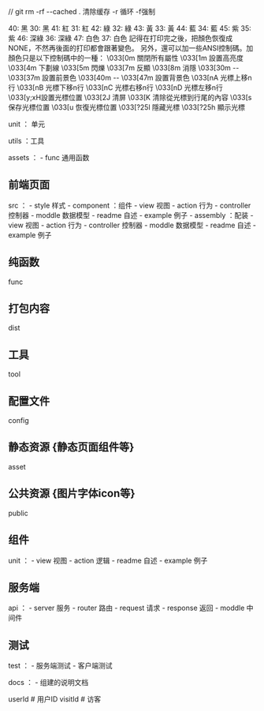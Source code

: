 //  git rm -rf --cached .  清除缓存 -r 循环 -f强制


40: 黑
30: 黑
41: 紅
31: 紅
42: 綠
32: 綠
43: 黃
33: 黃
44: 藍
34: 藍
45: 紫
35: 紫
46: 深綠
36: 深綠
47: 白色
37: 白色
記得在打印完之後，把顏色恢復成NONE，不然再後面的打印都會跟著變色。
另外，還可以加一些ANSI控制碼。加顏色只是以下控制碼中的一種：
\033[0m 關閉所有屬性
\033[1m 設置高亮度
\033[4m 下劃線
\033[5m 閃爍
\033[7m 反顯
\033[8m 消隱
\033[30m -- \033[37m 設置前景色
\033[40m -- \033[47m 設置背景色
\033[nA 光標上移n行
\033[nB 光標下移n行
\033[nC 光標右移n行
\033[nD 光標左移n行
\033[y;xH設置光標位置
\033[2J 清屏
\033[K 清除從光標到行尾的內容
\033[s 保存光標位置
\033[u 恢復光標位置
\033[?25l 隱藏光標
\033[?25h 顯示光標






unit ： 单元

utils ：工具

assets ：
    - func 通用函数


## 前端页面
src ：
    - style 样式
    - component ：组件
                - view 视图
                - action 行为
                - controller 控制器
                - moddle 数据模型
                - readme 自述
                - example 例子
    - assembly ：配装
                - view 视图
                - action 行为
                - controller 控制器
                - moddle 数据模型
                - readme 自述
                - example 例子

## 纯函数
func

## 打包内容
dist

## 工具
tool

## 配置文件
config

## 静态资源 {静态页面组件等}
asset

## 公共资源 {图片字体icon等}
public

## 组件
unit ：
     - view 视图
     - action 逻辑
     - readme 自述
     - example 例子

## 服务端
api ：
    - server 服务
    - router 路由
    - request 请求
    - response 返回
    - moddle 中间件

## 测试
test ：
     - 服务端测试
     - 客户端测试

docs ：
     - 组建的说明文档





userId # 用户ID
visitId # 访客 































